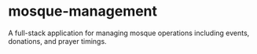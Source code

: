 # mosque-management
 A full-stack application for managing mosque operations including events, donations, and prayer timings.
